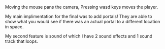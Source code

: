 
Moving the mouse pans the camera,
Pressing wasd keys moves the player.

My main implimentation for the final was to 
add portals! They are able to show what you 
would see if there was an actual portal to a 
different location in space.

My second feature is sound of which I have 2 sound 
effects and 1 sound track that loops.
